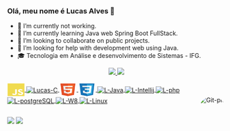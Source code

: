 ### Olá, meu nome é Lucas Alves 👋


- 🔭 I’m currently not working.
- 🌱 I’m currently learning Java web Spring Boot FullStack.
- 👯 I’m looking to collaborate on public projects.
- 🤔 I’m looking for help with development web using Java.
- 🎓 Tecnologia em Análise e desenvolvimento de Sistemas - IFG.
<div align="center">
  <a href="https://github.com/LucasAlvesDaCosta">
  <img height="180em" src="https://github-readme-stats.vercel.app/api?username=LucasAlvesDaCosta&show_icons=true&theme=dracula&include_all_commits=true&count_private=true"/>

<img height="180em" src="https://github-readme-stats.vercel.app/api/top-langs/?username=LucasAlvesDaCosta&layout=compact&langs_count=7&theme=dracula"/>
</div>
<div style="display: inline_block"><br>
  <img align="center" alt="L-Js" height="30" width="40" src="https://raw.githubusercontent.com/devicons/devicon/master/icons/javascript/javascript-plain.svg">
  <img align="center" alt="Lucas-C" height="30" width="40" src="https://cdn.jsdelivr.net/gh/devicons/devicon/icons/c/c-original.svg">
  <img align="center" alt="L-HTML" height="30" width="40" src="https://raw.githubusercontent.com/devicons/devicon/master/icons/html5/html5-original.svg">
  <img align="center" alt="L-CSS" height="30" width="40" src="https://raw.githubusercontent.com/devicons/devicon/master/icons/css3/css3-original.svg">
  <img align="center" alt="L-Java" height="40" width="40" src="https://cdn.jsdelivr.net/gh/devicons/devicon/icons/java/java-original-wordmark.svg">
  <img align="center" alt="L-Intellij" height="30" width="40" src="https://cdn.jsdelivr.net/gh/devicons/devicon/icons/intellij/intellij-original.svg">
  <img align="center" alt="L-php" height="30" width="40" src="https://cdn.jsdelivr.net/gh/devicons/devicon/icons/php/php-original.svg">
  <img align="center" alt="L-postgreSQL" height="30" width="40" src="https://cdn.jsdelivr.net/gh/devicons/devicon/icons/postgresql/postgresql-original.svg">
  <img align="center" alt="L-W8" height="30" width="40" src="https://cdn.jsdelivr.net/gh/devicons/devicon/icons/windows8/windows8-original.svg">
  <img align="center" alt="L-Linux" height="30" width="40" src="https://cdn.jsdelivr.net/gh/devicons/devicon/icons/linux/linux-original.svg">




  <img align="right" alt="Git-pic" height="150" style="border-radius:50px;"  src="https://cdn.jsdelivr.net/gh/devicons/devicon/icons/github/github-original-wordmark.svg">
  
</div>
  
  ##
 
<div> 
  <a href = "mailto:LucasAlves16.LA@gmail.com"><img src="https://img.shields.io/badge/-Gmail-%23333?style=for-the-badge&logo=gmail&logoColor=white"      target="_blank"></a>
  <a href="linkedin.com/in/lucas-alves-933448127/" target="_blank"><img src="https://img.shields.io/badge/-LinkedIn-%230077B5?style=for-the-  badge&logo=linkedin&logoColor=white" target="_blank"></a> 
 
  <!--![Snake animation](https://github.com/LucasAlvesDaCosta/LucasAlvesDaCosta/blob/output/github-contribution-grid-snake.svg)-->
 
</div>

